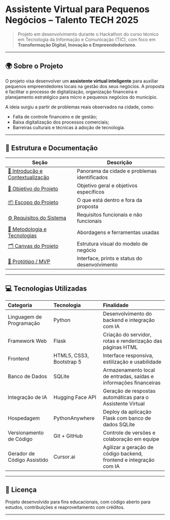# Assistente Virtual para Pequenos Negócios – Talento TECH 2025

> Projeto em desenvolvimento durante o Hackathon do curso técnico em Tecnologia da Informação e Comunicação (TIC), com foco em **Transformação Digital, Inovação e Empreendedorismo**.

---

## 🌍 Sobre o Projeto

O projeto visa desenvolver um **assistente virtual inteligente** para auxiliar pequenos empreendedores locais na gestão dos seus negócios. A proposta é facilitar o processo de digitalização, organização financeira e planejamento estratégico para micro e pequenos negócios do município.

A ideia surgiu a partir de problemas reais observados na cidade, como:
- Falta de controle financeiro e de gestão;
- Baixa digitalização dos processos comerciais;
- Barreiras culturais e técnicas à adoção de tecnologia.

---

## 🧩 Estrutura e Documentação
| Seção | Descrição |
|-------|----------|
| [📌 Introdução e Contextualização](docs/01_contexto.md) | Panorama da cidade e problemas identificados |
| [🎯 Objetivo do Projeto](docs/02_objetivos.md) | Objetivo geral e objetivos específicos |
| [📦 Escopo do Projeto](docs/03_escopo.md) | O que está dentro e fora da proposta |
| [⚙️ Requisitos do Sistema](docs/04_requisitos.md) | Requisitos funcionais e não funcionais |
| [🧠 Metodologia e Tecnologias](docs/05_metodologia.md) | Abordagens e ferramentas usadas |
| [🗂️ Canvas do Projeto](docs/06_canvas.md) | Estrutura visual do modelo de negócio |
| [🚧 Protótipo / MVP](docs/07_prototipo.md) | Interface, prints e status do desenvolvimento |

---

## 💻 Tecnologias Utilizadas

| Categoria | Tecnologia | Finalidade |
|:---|:---|:---|
| Linguagem de Programação | Python | Desenvolvimento do backend e integração com IA |
| Framework Web | Flask | Criação do servidor, rotas e renderização das páginas HTML |
| Frontend | HTML5, CSS3, Bootstrap 5 | Interface responsiva, estilização e usabilidade |
| Banco de Dados | SQLite | Armazenamento local de entradas, saídas e informações financeiras |
| Integração de IA | Hugging Face API | Geração de respostas automáticas para o Assistente Virtual |
| Hospedagem | PythonAnywhere | Deploy da aplicação Flask com banco de dados SQLite |
| Versionamento de Código | Git + GitHub | Controle de versões e colaboração em equipe |
| Gerador de Código Assistido | Cursor.ai | Agilizar a geração de código backend, frontend e integração com IA |


---

## 📄 Licença

Projeto desenvolvido para fins educacionais, com código aberto para estudos, contribuições e reaproveitamento com créditos.

---

